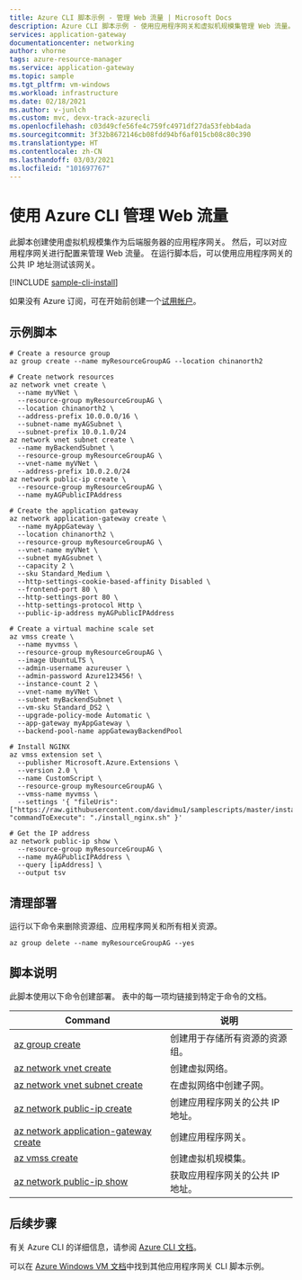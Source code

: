 ```yaml
---
title: Azure CLI 脚本示例 - 管理 Web 流量 | Microsoft Docs
description: Azure CLI 脚本示例 - 使用应用程序网关和虚拟机规模集管理 Web 流量。
services: application-gateway
documentationcenter: networking
author: vhorne
tags: azure-resource-manager
ms.service: application-gateway
ms.topic: sample
ms.tgt_pltfrm: vm-windows
ms.workload: infrastructure
ms.date: 02/18/2021
ms.author: v-junlch
ms.custom: mvc, devx-track-azurecli
ms.openlocfilehash: c03d49cfe56fe4c759fc4971df27da53febb4ada
ms.sourcegitcommit: 3f32b8672146cb08fdd94bf6af015cb08c80c390
ms.translationtype: HT
ms.contentlocale: zh-CN
ms.lasthandoff: 03/03/2021
ms.locfileid: "101697767"
---
```

# <a name="manage-web-traffic-using-the-azure-cli"></a>使用 Azure CLI 管理 Web 流量

此脚本创建使用虚拟机规模集作为后端服务器的应用程序网关。 然后，可以对应用程序网关进行配置来管理 Web 流量。 在运行脚本后，可以使用应用程序网关的公共 IP 地址测试该网关。

[!INCLUDE [sample-cli-install](../../../includes/sample-cli-install.md)]

如果没有 Azure 订阅，可在开始前创建一个[试用帐户](https://www.microsoft.com/china/azure/index.html?fromtype=cn)。

## <a name="sample-script"></a>示例脚本

```azurecli
# Create a resource group
az group create --name myResourceGroupAG --location chinanorth2

# Create network resources
az network vnet create \
  --name myVNet \
  --resource-group myResourceGroupAG \
  --location chinanorth2 \
  --address-prefix 10.0.0.0/16 \
  --subnet-name myAGSubnet \
  --subnet-prefix 10.0.1.0/24
az network vnet subnet create \
  --name myBackendSubnet \
  --resource-group myResourceGroupAG \
  --vnet-name myVNet \
  --address-prefix 10.0.2.0/24
az network public-ip create \
  --resource-group myResourceGroupAG \
  --name myAGPublicIPAddress

# Create the application gateway
az network application-gateway create \
  --name myAppGateway \
  --location chinanorth2 \
  --resource-group myResourceGroupAG \
  --vnet-name myVNet \
  --subnet myAGsubnet \
  --capacity 2 \
  --sku Standard_Medium \
  --http-settings-cookie-based-affinity Disabled \
  --frontend-port 80 \
  --http-settings-port 80 \
  --http-settings-protocol Http \
  --public-ip-address myAGPublicIPAddress

# Create a virtual machine scale set
az vmss create \
  --name myvmss \
  --resource-group myResourceGroupAG \
  --image UbuntuLTS \
  --admin-username azureuser \
  --admin-password Azure123456! \
  --instance-count 2 \
  --vnet-name myVNet \
  --subnet myBackendSubnet \
  --vm-sku Standard_DS2 \
  --upgrade-policy-mode Automatic \
  --app-gateway myAppGateway \
  --backend-pool-name appGatewayBackendPool

# Install NGINX
az vmss extension set \
  --publisher Microsoft.Azure.Extensions \
  --version 2.0 \
  --name CustomScript \
  --resource-group myResourceGroupAG \
  --vmss-name myvmss \
  --settings '{ "fileUris": ["https://raw.githubusercontent.com/davidmu1/samplescripts/master/install_nginx.sh"], "commandToExecute": "./install_nginx.sh" }'

# Get the IP address
az network public-ip show \
  --resource-group myResourceGroupAG \
  --name myAGPublicIPAddress \
  --query [ipAddress] \
  --output tsv
```

## <a name="clean-up-deployment"></a>清理部署 

运行以下命令来删除资源组、应用程序网关和所有相关资源。

```azurecli 
az group delete --name myResourceGroupAG --yes
```

## <a name="script-explanation"></a>脚本说明

此脚本使用以下命令创建部署。 表中的每一项均链接到特定于命令的文档。

| Command | 说明 |
|---|---|
| [az group create](/cli/group) | 创建用于存储所有资源的资源组。 |
| [az network vnet create](/cli/network/vnet) | 创建虚拟网络。 |
| [az network vnet subnet create](/cli/network/vnet/subnet#az-network-vnet-subnet-create) | 在虚拟网络中创建子网。 |
| [az network public-ip create](https://docs.azure.cn/zh-cn/cli/network/public-ip?view=azure-cli-latest#az-network-public-ip-create) | 创建应用程序网关的公共 IP 地址。 |
| [az network application-gateway create](/cli/network/application-gateway) | 创建应用程序网关。 |
| [az vmss create](/cli/vmss) | 创建虚拟机规模集。 |
| [az network public-ip show](https://docs.azure.cn/zh-cn/cli/network/public-ip?view=azure-cli-latest#az-network-public-ip-show) | 获取应用程序网关的公共 IP 地址。 |

## <a name="next-steps"></a>后续步骤

有关 Azure CLI 的详细信息，请参阅 [Azure CLI 文档](/cli/overview)。

可以在 [Azure Windows VM 文档](../cli-samples.md)中找到其他应用程序网关 CLI 脚本示例。

